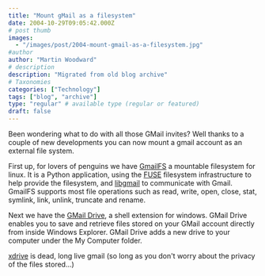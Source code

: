 ```yaml
---
title: "Mount gMail as a filesystem"
date: 2004-10-29T09:05:42.000Z
# post thumb
images:
  - "/images/post/2004-mount-gmail-as-a-filesystem.jpg"
#author
author: "Martin Woodward"
# description
description: "Migrated from old blog archive"
# Taxonomies
categories: ["Technology"]
tags: ["blog", "archive"]
type: "regular" # available type (regular or featured)
draft: false
---
```


Been wondering what to do with all those GMail invites?  Well thanks to a couple of new developments you can now mount a gmail account as an external file system.

First up, for lovers of penguins we have [GmailFS](http://richard.jones.name/google-hacks/gmail-filesystem/gmail-filesystem.html) a mountable filesystem for linux. It is a Python application, using the [FUSE](http://sourceforge.net/projects/fuse/) filesystem infrastructure to help provide the filesystem, and [libgmail](http://libgmail.sourceforge.net/) to communicate with Gmail.  GmailFS supports most file operations such as read, write, open, close, stat, symlink, link, unlink, truncate and rename.

Next we have the [GMail Drive](http://www.viksoe.dk/code/gmail.htm), a shell extension for windows.  GMail Drive enables you to save and retrieve files stored on your GMail account directly from inside Windows Explorer. GMail Drive adds a new drive to your computer under the My Computer folder.

[xdrive](http://www.freedrive.com/) is dead, long live gmail (so long as you don't worry about the privacy of the files stored...)